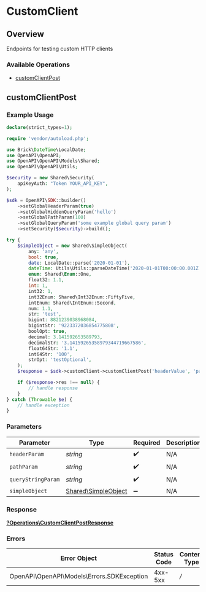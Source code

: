 # CustomClient

## Overview

Endpoints for testing custom HTTP clients

### Available Operations

* [customClientPost](#customclientpost)

## customClientPost

### Example Usage

```php
declare(strict_types=1);

require 'vendor/autoload.php';

use Brick\DateTime\LocalDate;
use OpenAPI\OpenAPI;
use OpenAPI\OpenAPI\Models\Shared;
use OpenAPI\OpenAPI\Utils;

$security = new Shared\Security(
    apiKeyAuth: "Token YOUR_API_KEY",
);

$sdk = OpenAPI\SDK::builder()
    ->setGlobalHeaderParam(true)
    ->setGlobalHiddenQueryParam('hello')
    ->setGlobalPathParam(100)
    ->setGlobalQueryParam('some example global query param')
    ->setSecurity($security)->build();

try {
    $simpleObject = new Shared\SimpleObject(
        any: 'any',
        bool: true,
        date: LocalDate::parse('2020-01-01'),
        dateTime: Utils\Utils::parseDateTime('2020-01-01T00:00:00.001Z'),
        enum: Shared\Enum::One,
        float32: 1.1,
        int: 1,
        int32: 1,
        int32Enum: Shared\Int32Enum::FiftyFive,
        intEnum: Shared\IntEnum::Second,
        num: 1.1,
        str: 'test',
        bigint: 8821239038968084,
        bigintStr: '9223372036854775808',
        boolOpt: true,
        decimal: 3.141592653589793,
        decimalStr: '3.14159265358979344719667586',
        float64Str: '1.1',
        int64Str: '100',
        strOpt: 'testOptional',
    );
    $response = $sdk->customClient->customClientPost('headerValue', 'pathValue', 'queryValue', $simpleObject);

    if ($response->res !== null) {
        // handle response
    }
} catch (Throwable $e) {
    // handle exception
}
```

### Parameters

| Parameter                                                  | Type                                                       | Required                                                   | Description                                                | Example                                                    |
| ---------------------------------------------------------- | ---------------------------------------------------------- | ---------------------------------------------------------- | ---------------------------------------------------------- | ---------------------------------------------------------- |
| `headerParam`                                              | *string*                                                   | :heavy_check_mark:                                         | N/A                                                        | headerValue                                                |
| `pathParam`                                                | *string*                                                   | :heavy_check_mark:                                         | N/A                                                        | pathValue                                                  |
| `queryStringParam`                                         | *string*                                                   | :heavy_check_mark:                                         | N/A                                                        | queryValue                                                 |
| `simpleObject`                                             | [Shared\SimpleObject](../../Models/Shared/SimpleObject.md) | :heavy_minus_sign:                                         | N/A                                                        |                                                            |

### Response

**[?Operations\CustomClientPostResponse](../../Models/Operations/CustomClientPostResponse.md)**

### Errors

| Error Object                               | Status Code                                | Content Type                               |
| ------------------------------------------ | ------------------------------------------ | ------------------------------------------ |
| OpenAPI\OpenAPI\Models\Errors.SDKException | 4xx-5xx                                    | */*                                        |
